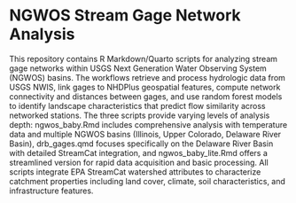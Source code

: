 # NGWOS Stream Gage Network Analysis
This repository contains R Markdown/Quarto scripts for analyzing stream gage networks within USGS Next Generation Water Observing System (NGWOS) basins. The workflows retrieve and process hydrologic data from USGS NWIS, link gages to NHDPlus geospatial features, compute network connectivity and distances between gages, and use random forest models to identify landscape characteristics that predict flow similarity across networked stations. The three scripts provide varying levels of analysis depth: ngwos_baby.Rmd includes comprehensive analysis with temperature data and multiple NGWOS basins (Illinois, Upper Colorado, Delaware River Basin), drb_gages.qmd focuses specifically on the Delaware River Basin with detailed StreamCat integration, and ngwos_baby_lite.Rmd offers a streamlined version for rapid data acquisition and basic processing. All scripts integrate EPA StreamCat watershed attributes to characterize catchment properties including land cover, climate, soil characteristics, and infrastructure features.
